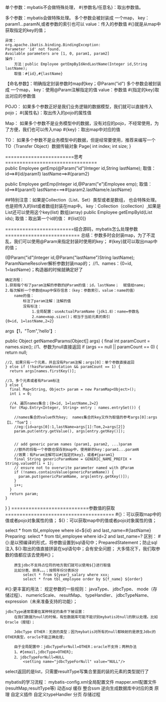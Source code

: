 单个参数：mybatis不会做特殊处理，
	#{参数名/任意名}：取出参数值。
	
多个参数：mybatis会做特殊处理。
	多个参数会被封装成 一个map，
		key：param1...paramN,或者参数的索引也可以
		value：传入的参数值
	#{}就是从map中获取指定的key的值；
	
	异常：
	org.apache.ibatis.binding.BindingException: 
	Parameter 'id' not found. 
	Available parameters are [1, 0, param1, param2]
	操作：
		方法：public Employee getEmpByIdAndLastName(Integer id,String lastName);
		取值：#{id},#{lastName}

【命名参数】：明确指定封装参数时map的key；@Param("id")
	多个参数会被封装成 一个map，
		key：使用@Param注解指定的值
		value：参数值
	#{指定的key}取出对应的参数值


POJO：
如果多个参数正好是我们业务逻辑的数据模型，我们就可以直接传入pojo；
	#{属性名}：取出传入的pojo的属性值	

Map：
如果多个参数不是业务模型中的数据，没有对应的pojo，不经常使用，为了方便，我们也可以传入map
	#{key}：取出map中对应的值

TO：
如果多个参数不是业务模型中的数据，但是经常要使用，推荐来编写一个TO（Transfer Object）数据传输对象
Page{
	int index;
	int size;
}

========================思考================================	
public Employee getEmp(@Param("id")Integer id,String lastName);
	取值：id==>#{id/param1}   lastName==>#{param2}

public Employee getEmp(Integer id,@Param("e")Employee emp);
	取值：id==>#{param1}    lastName===>#{param2.lastName/e.lastName}

##特别注意：如果是Collection（List、Set）类型或者是数组，
		 也会特殊处理。也是把传入的list或者数组封装在map中。
			key：Collection（collection）,如果是List还可以使用这个key(list)
				数组(array)
public Employee getEmpById(List<Integer> ids);
	取值：取出第一个id的值：   #{list[0]}
	
========================结合源码，mybatis怎么处理参数==========================
总结：参数多时会封装map，为了不混乱，我们可以使用@Param来指定封装时使用的key；
#{key}就可以取出map中的值；

(@Param("id")Integer id,@Param("lastName")String lastName);
ParamNameResolver解析参数封装map的；
//1、names：{0=id, 1=lastName}；构造器的时候就确定好了

	确定流程：
	1.获取每个标了param注解的参数的@Param的值：id，lastName；  赋值给name;
	2.每次解析一个参数给map中保存信息：（key：参数索引，value：name的值）
		name的值：
			标注了param注解：注解的值
			没有标注：
				1.全局配置：useActualParamName（jdk1.8）：name=参数名
				2.name=map.size()；相当于当前元素的索引
	{0=id, 1=lastName,2=2}
				

args【1，"Tom",'hello'】:

public Object getNamedParams(Object[] args) {
    final int paramCount = names.size();
    //1、参数为null直接返回
    if (args == null || paramCount == 0) {
      return null;
     
    //2、如果只有一个元素，并且没有Param注解；args[0]：单个参数直接返回
    } else if (!hasParamAnnotation && paramCount == 1) {
      return args[names.firstKey()];
      
    //3、多个元素或者有Param标注
    } else {
      final Map<String, Object> param = new ParamMap<Object>();
      int i = 0;
      
      //4、遍历names集合；{0=id, 1=lastName,2=2}
      for (Map.Entry<Integer, String> entry : names.entrySet()) {
      
      	//names集合的value作为key;  names集合的key又作为取值的参考args[0]:args【1，"Tom"】:
      	//eg:{id=args[0]:1,lastName=args[1]:Tom,2=args[2]}
        param.put(entry.getValue(), args[entry.getKey()]);
        
        
        // add generic param names (param1, param2, ...)param
        //额外的将每一个参数也保存到map中，使用新的key：param1...paramN
        //效果：有Param注解可以#{指定的key}，或者#{param1}
        final String genericParamName = GENERIC_NAME_PREFIX + String.valueOf(i + 1);
        // ensure not to overwrite parameter named with @Param
        if (!names.containsValue(genericParamName)) {
          param.put(genericParamName, args[entry.getKey()]);
        }
        i++;
      }
      return param;
    }
  }
}
===========================参数值的获取======================================
#{}：可以获取map中的值或者pojo对象属性的值；
${}：可以获取map中的值或者pojo对象属性的值；


select * from tbl_employee where id=${id} and last_name=#{lastName}
Preparing: select * from tbl_employee where id=2 and last_name=?
	区别：
		#{}:是以预编译的形式，将参数设置到sql语句中；PreparedStatement；防止sql注入
		${}:取出的值直接拼装在sql语句中；会有安全问题；
		大多情况下，我们取参数的值都应该去使用#{}；
		
		原生jdbc不支持占位符的地方我们就可以使用${}进行取值
		比如分表、排序。。。；按照年份分表拆分
			select * from ${year}_salary where xxx;
			select * from tbl_employee order by ${f_name} ${order}

#{}:更丰富的用法：
	规定参数的一些规则：
	javaType、 jdbcType、 mode（存储过程）、 numericScale、
	resultMap、 typeHandler、 jdbcTypeName、 expression（未来准备支持的功能）；

	jdbcType通常需要在某种特定的条件下被设置：
		在我们数据为null的时候，有些数据库可能不能识别mybatis对null的默认处理。比如Oracle（报错）；
		
		JdbcType OTHER：无效的类型；因为mybatis对所有的null都映射的是原生Jdbc的OTHER类型，oracle不能正确处理;
		
		由于全局配置中：jdbcTypeForNull=OTHER；oracle不支持；两种办法
		1、#{email,jdbcType=OTHER};
		2、jdbcTypeForNull=NULL
			<setting name="jdbcTypeForNull" value="NULL"/>

select返回的是list，只需要resultType写集合里面的装的元素的类型就行了


mybatis的学习流程：
mybatis-config.xml全局配置文件
mapper.xml配置文件(resultMap,resultType等)
动态sql
缓存
整合ssm
逆向生成数据库中对应的类
原理
自定义插件
自定义typeHandler
分页
存储过程



		
		
		

	